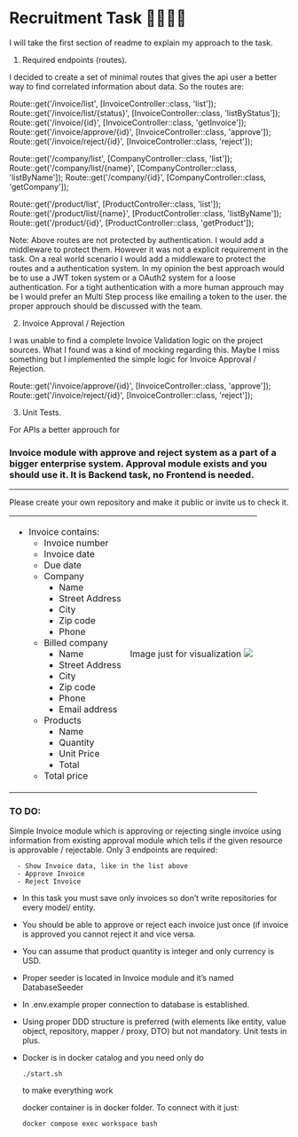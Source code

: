 # Recruitment Task 🧑‍💻👩‍💻

I will take the first section of readme to explain my approach to the task.


1) Required endpoints (routes).

I decided to create a set of minimal routes that gives the api user a better 
way to find correlated information about data. So the routes are:

Route::get('/invoice/list', [InvoiceController::class, 'list']);
Route::get('/invoice/list/{status}', [InvoiceController::class, 'listByStatus']);
Route::get('/invoice/{id}', [InvoiceController::class, 'getInvoice']);
Route::get('/invoice/approve/{id}', [InvoiceController::class, 'approve']);
Route::get('/invoice/reject/{id}', [InvoiceController::class, 'reject']);

Route::get('/company/list', [CompanyController::class, 'list']);
Route::get('/company/list/{name}', [CompanyController::class, 'listByName']);
Route::get('/company/{id}', [CompanyController::class, 'getCompany']);

Route::get('/product/list', [ProductController::class, 'list']);
Route::get('/product/list/{name}', [ProductController::class, 'listByName']);
Route::get('/product/{id}', [ProductController::class, 'getProduct']);

Note: Above routes are not protected by authentication. I would add a middleware to protect them. 
However it was not a explicit requirement in the task. On a real world scenario I would add a 
middleware to protect the routes and a authentication system. In my opinion the best approach 
would be to use a JWT token system or a OAuth2 system for a loose authentication. For a tight 
authentication with a more human approuch may be I would prefer an Multi Step process like emailing 
a token to the user. the proper approuch should be discussed with the team. 

2) Invoice Approval / Rejection

I was unable to find a complete Invoice Validation logic on the project sources. What I found 
was a kind of mocking regarding this. Maybe I miss something but I implemented the simple logic 
for Invoice Approval / Rejection.

Route::get('/invoice/approve/{id}', [InvoiceController::class, 'approve']);
Route::get('/invoice/reject/{id}', [InvoiceController::class, 'reject']);

3) Unit Tests.

For APIs a better approuch for 



### Invoice module with approve and reject system as a part of a bigger enterprise system. Approval module exists and you should use it. It is Backend task, no Frontend is needed.
---
Please create your own repository and make it public or invite us to check it.


<table>
<tr>
<td>

- Invoice contains:
  - Invoice number
  - Invoice date
  - Due date
  - Company
    - Name 
    - Street Address
    - City
    - Zip code
    - Phone
  - Billed company
    - Name 
    - Street Address
    - City
    - Zip code
    - Phone
    - Email address
  - Products
    - Name
    - Quantity
    - Unit Price	
    - Total
  - Total price
</td>
<td>
Image just for visualization
<img src="https://templates.invoicehome.com/invoice-template-us-classic-white-750px.png" style="width: auto"; height:100%" />
</td>
</tr>
</table>

### TO DO:
Simple Invoice module which is approving or rejecting single invoice using information from existing approval module which tells if the given resource is approvable / rejectable. Only 3 endpoints are required:
```
  - Show Invoice data, like in the list above
  - Approve Invoice
  - Reject Invoice
```
* In this task you must save only invoices so don’t write repositories for every model/ entity.

* You should be able to approve or reject each invoice just once (if invoice is approved you cannot reject it and vice versa.

* You can assume that product quantity is integer and only currency is USD.

* Proper seeder is located in Invoice module and it’s named DatabaseSeeder

* In .env.example proper connection to database is established.

* Using proper DDD structure is preferred (with elements like entity, value object, repository, mapper / proxy, DTO) but not mandatory.
Unit tests in plus.

* Docker is in docker catalog and you need only do 
  ```
  ./start.sh
  ``` 
  to make everything work

  docker container is in docker folder. To connect with it just:
  ```
  docker compose exec workspace bash
  ``` 

